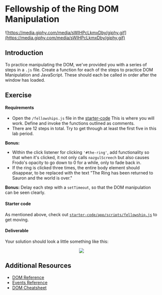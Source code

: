 # Fellowship of the Ring DOM Manipulation

![https://media.giphy.com/media/sWIHPcLkmxDby/giphy.gif](https://media.giphy.com/media/sWIHPcLkmxDby/giphy.gif)

## Introduction

To practice manipulating the DOM, we've provided you with a series of steps in a `.js` file.  Create a function for each of the steps to practice DOM Manipulation and JavaScript. These should each be called in order after the window has loaded.

## Exercise

#### Requirements

- Open the `/fellowships.js` file in the [starter-code](starter-code/app/) This is where you will work. Define and invoke the functions outlined as comments.
- There are 12 steps in total.  Try to get through at least the first five in this lab period.

**Bonus:**

- Within the click listener for clicking `'#the-ring'`, add functionality so that when it's clicked, it not only calls `nazgulScreech` but also causes Frodo's opacity to go down to 0 for a while, only to fade back in.
- If the ring is clicked three times, the entire body element should disappear, to be replaced with the text "The Ring has been returned to Sauron and the world is over."

**Bonus:**
Delay each step with a `setTimeout`, so that the DOM manipulation can be seen clearly.

#### Starter code

As mentioned above, check out [`starter-code/app/scripts/fellowship.js`](starter-code/app/scripts/fellowship.js) to get moving.

#### Deliverable

Your solution should look a little something like this:

<p style="text-align:center">
<img src="https://i.imgur.com/3EvFXEt.png">
</p>

## Additional Resources

- [DOM Reference](https://developer.mozilla.org/en-US/docs/DOM/DOM_Reference)
- [Events Reference](https://developer.mozilla.org/en-US/docs/Web/Events)
- [DOM Cheatsheet](http://christianheilmann.com/stuff/JavaScript-DOM-Cheatsheet.pdf)
